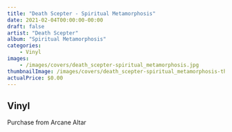 ```yaml
---
title: "Death Scepter - Spiritual Metamorphosis"
date: 2021-02-04T00:00:00-00:00
draft: false
artist: "Death Scepter"
album: "Spiritual Metamorphosis"
categories:
    - Vinyl
images:
    - /images/covers/death_scepter-spiritual_metamorphosis.jpg
thumbnailImage: /images/covers/death_scepter-spiritual_metamorphosis-thumb.jpg
actualPrice: $0.00
---
```


## Vinyl
Purchase from Arcane Altar
